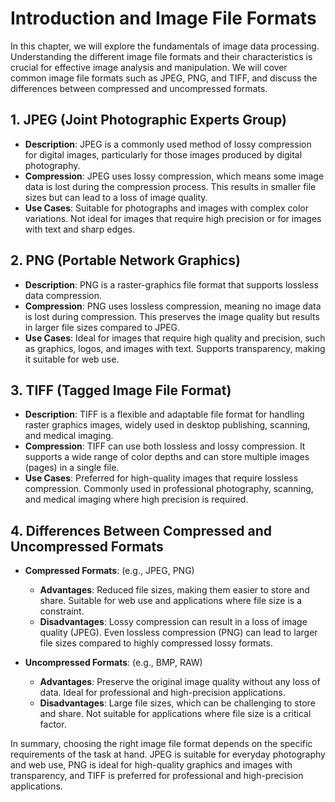 # Introduction and Image File Formats

In this chapter, we will explore the fundamentals of image data processing. Understanding the different image file formats and their characteristics is crucial for effective image analysis and manipulation. We will cover common image file formats such as JPEG, PNG, and TIFF, and discuss the differences between compressed and uncompressed formats.

## 1. JPEG (Joint Photographic Experts Group)

- **Description**: JPEG is a commonly used method of lossy compression for digital images, particularly for those images produced by digital photography.
- **Compression**: JPEG uses lossy compression, which means some image data is lost during the compression process. This results in smaller file sizes but can lead to a loss of image quality.
- **Use Cases**: Suitable for photographs and images with complex color variations. Not ideal for images that require high precision or for images with text and sharp edges.

## 2. PNG (Portable Network Graphics)

- **Description**: PNG is a raster-graphics file format that supports lossless data compression.
- **Compression**: PNG uses lossless compression, meaning no image data is lost during compression. This preserves the image quality but results in larger file sizes compared to JPEG.
- **Use Cases**: Ideal for images that require high quality and precision, such as graphics, logos, and images with text. Supports transparency, making it suitable for web use.

## 3. TIFF (Tagged Image File Format)

- **Description**: TIFF is a flexible and adaptable file format for handling raster graphics images, widely used in desktop publishing, scanning, and medical imaging.
- **Compression**: TIFF can use both lossless and lossy compression. It supports a wide range of color depths and can store multiple images (pages) in a single file.
- **Use Cases**: Preferred for high-quality images that require lossless compression. Commonly used in professional photography, scanning, and medical imaging where high precision is required.

## 4. Differences Between Compressed and Uncompressed Formats

- **Compressed Formats**: (e.g., JPEG, PNG)
  - **Advantages**: Reduced file sizes, making them easier to store and share. Suitable for web use and applications where file size is a constraint.
  - **Disadvantages**: Lossy compression can result in a loss of image quality (JPEG). Even lossless compression (PNG) can lead to larger file sizes compared to highly compressed lossy formats.

- **Uncompressed Formats**: (e.g., BMP, RAW)
  - **Advantages**: Preserve the original image quality without any loss of data. Ideal for professional and high-precision applications.
  - **Disadvantages**: Large file sizes, which can be challenging to store and share. Not suitable for applications where file size is a critical factor.

In summary, choosing the right image file format depends on the specific requirements of the task at hand. JPEG is suitable for everyday photography and web use, PNG is ideal for high-quality graphics and images with transparency, and TIFF is preferred for professional and high-precision applications.
